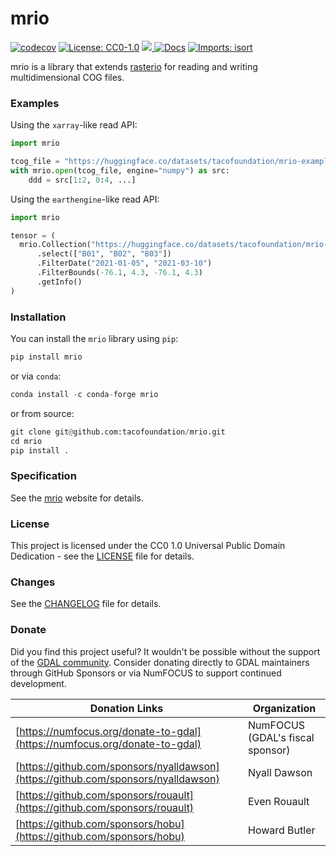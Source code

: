 # mrio

[![codecov](https://codecov.io/gh/tacofoundation/mrio-python/graph/badge.svg?token=GDDIMU2WQR)](https://codecov.io/gh/tacofoundation/mrio-python)
[![License: CC0-1.0](https://img.shields.io/badge/License-CC0_1.0-lightgrey.svg)](http://creativecommons.org/publicdomain/zero/1.0/)
<a href="https://github.com/astral-sh/ruff">
  <img src="https://github-production-user-asset-6210df.s3.amazonaws.com/16768318/409556616-365ffedd-6c8d-45c0-9d50-1b522dcad17f.svg?X-Amz-Algorithm=AWS4-HMAC-SHA256&X-Amz-Credential=AKIAVCODYLSA53PQK4ZA%2F20250204%2Fus-east-1%2Fs3%2Faws4_request&X-Amz-Date=20250204T125334Z&X-Amz-Expires=300&X-Amz-Signature=3595ebe8188b60c78b8bfdbfd08495a5f30e591802e268211ef28302fc85a0b9&X-Amz-SignedHeaders=host"/>
</a>
[![Docs](https://img.shields.io/readthedocs/pavics-weaver)](https://tacofoundation.github.io/mrio/)
[![Imports: isort](https://img.shields.io/badge/%20imports-isort-%231674b1?style=flat&labelColor=ef8336)](https://pycqa.github.io/isort/)





mrio is a library that extends [rasterio](https://github.com/rasterio/rasterio) for reading and writing multidimensional COG files.

### Examples

Using the `xarray`-like read API:

```python
import mrio

tcog_file = "https://huggingface.co/datasets/tacofoundation/mrio-examples/resolve/main/simple.tif"
with mrio.open(tcog_file, engine="numpy") as src:
    ddd = src[1:2, 0:4, ...]
```

Using the `earthengine`-like read API:

```python
import mrio

tensor = ( 
  mrio.Collection("https://huggingface.co/datasets/tacofoundation/mrio-examples/resolve/main/simple.tif")
      .select(["B01", "B02", "B03"])
      .FilterDate("2021-01-05", "2021-03-10")
      .FilterBounds(-76.1, 4.3, -76.1, 4.3)
      .getInfo()
)
```

### Installation

You can install the `mrio` library using `pip`:

```python
pip install mrio
```

or via `conda`:

```python   
conda install -c conda-forge mrio
```

or from source:

```python
git clone git@github.com:tacofoundation/mrio.git
cd mrio
pip install .
```

### Specification

See the [mrio](https://tacofoundation.github.io/mrio/en/specification/multidimensional-geotiff-specification.html) website for details.

### License

This project is licensed under the CC0 1.0 Universal Public Domain Dedication - see the [LICENSE](LICENSE) file for details.

### Changes

See the [CHANGELOG](CHANGELOG.md) file for details.

### Donate

Did you find this project useful? It wouldn't be possible without the support of the 
[GDAL community](https://gdal.org/en/stable/community/index.html). Consider donating directly to 
GDAL maintainers through GitHub Sponsors or via NumFOCUS to support continued development.

| Donation Links | Organization |
| --- | --- |
| [https://numfocus.org/donate-to-gdal](https://numfocus.org/donate-to-gdal) | NumFOCUS (GDAL's fiscal sponsor) |
| [https://github.com/sponsors/nyalldawson](https://github.com/sponsors/nyalldawson) | Nyall Dawson |
| [https://github.com/sponsors/rouault](https://github.com/sponsors/rouault) | Even Rouault |
| [https://github.com/sponsors/hobu](https://github.com/sponsors/hobu) | Howard Butler |